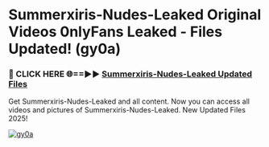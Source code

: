 # Summerxiris-Nudes-Leaked Original Videos 0nlyFans Leaked - Files Updated! (gy0a)

<h3>🔴 CLICK HERE 🌐==►► <a href="https://tinyurl.com/yc6ubb5a" rel="nofollow">Summerxiris-Nudes-Leaked Updated Files</a></h3>

Get Summerxiris-Nudes-Leaked and all content. Now you can access all videos and pictures of Summerxiris-Nudes-Leaked. New Updated Files 2025!

[![gy0a](https://i.imgur.com/7eu0CRL.gif)](https://tinyurl.com/yc6ubb5a)
